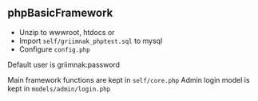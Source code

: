 phpBasicFramework
------------------------
- Unzip to wwwroot, htdocs or <alternative>
- Import `self/griimnak_phptest.sql` to mysql
- Configure `config.php`

Default user is griimnak:password

Main framework functions are kept in `self/core.php`
Admin login model is kept in `models/admin/login.php`